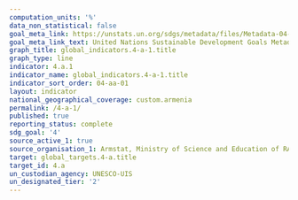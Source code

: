 ```yaml
---
computation_units: '%'
data_non_statistical: false
goal_meta_link: https://unstats.un.org/sdgs/metadata/files/Metadata-04-0A-01.pdf
goal_meta_link_text: United Nations Sustainable Development Goals Metadata (pdf 210kB)
graph_title: global_indicators.4-a-1.title
graph_type: line
indicator: 4.a.1
indicator_name: global_indicators.4-a-1.title
indicator_sort_order: 04-aa-01
layout: indicator
national_geographical_coverage: custom.armenia
permalink: /4-a-1/
published: true
reporting_status: complete
sdg_goal: '4'
source_active_1: true
source_organisation_1: Armstat, Ministry of Science and Education of RA
target: global_targets.4-a.title
target_id: 4.a
un_custodian_agency: UNESCO-UIS
un_designated_tier: '2'
---
```

